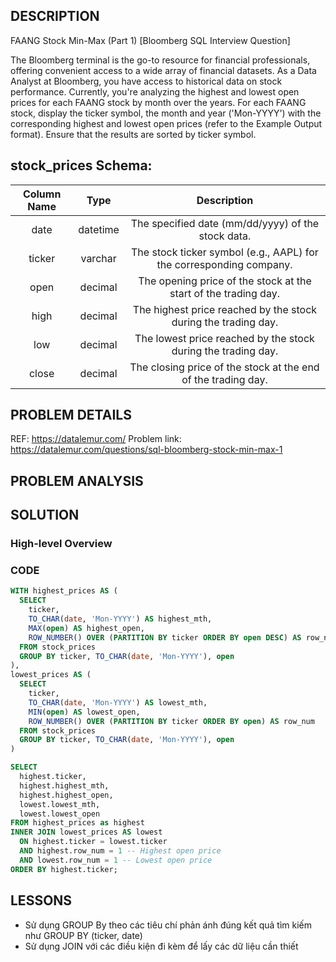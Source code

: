 ## DESCRIPTION
FAANG Stock Min-Max (Part 1) [Bloomberg SQL Interview Question]

The Bloomberg terminal is the go-to resource for financial professionals, offering convenient access to a wide array of financial datasets. As a Data Analyst at Bloomberg, you have access to historical data on stock performance.
Currently, you're analyzing the highest and lowest open prices for each FAANG stock by month over the years.
For each FAANG stock, display the ticker symbol, the month and year ('Mon-YYYY') with the corresponding highest and lowest open prices (refer to the Example Output format). Ensure that the results are sorted by ticker symbol.
## stock_prices Schema:

| Column Name  | Type     | Description                                             |
|:-------------:|:----------:|:---------------------------------------------------------:|
| date         | datetime | The specified date (mm/dd/yyyy) of the stock data.      |
| ticker       | varchar  | The stock ticker symbol (e.g., AAPL) for the corresponding company. |
| open         | decimal  | The opening price of the stock at the start of the trading day. |
| high         | decimal  | The highest price reached by the stock during the trading day. |
| low          | decimal  | The lowest price reached by the stock during the trading day. |
| close        | decimal  | The closing price of the stock at the end of the trading day. |



## PROBLEM DETAILS
REF: <https://datalemur.com/>
Problem link: <https://datalemur.com/questions/sql-bloomberg-stock-min-max-1>

## PROBLEM ANALYSIS

## SOLUTION

### High-level Overview


### CODE
```sql
WITH highest_prices AS (
  SELECT 
    ticker,
    TO_CHAR(date, 'Mon-YYYY') AS highest_mth,
    MAX(open) AS highest_open,
    ROW_NUMBER() OVER (PARTITION BY ticker ORDER BY open DESC) AS row_num
  FROM stock_prices
  GROUP BY ticker, TO_CHAR(date, 'Mon-YYYY'), open
),
lowest_prices AS (
  SELECT 
    ticker,
    TO_CHAR(date, 'Mon-YYYY') AS lowest_mth,
    MIN(open) AS lowest_open,
    ROW_NUMBER() OVER (PARTITION BY ticker ORDER BY open) AS row_num
  FROM stock_prices
  GROUP BY ticker, TO_CHAR(date, 'Mon-YYYY'), open
)

SELECT
  highest.ticker,
  highest.highest_mth,
  highest.highest_open,
  lowest.lowest_mth,
  lowest.lowest_open
FROM highest_prices as highest
INNER JOIN lowest_prices AS lowest
  ON highest.ticker = lowest.ticker
  AND highest.row_num = 1 -- Highest open price
  AND lowest.row_num = 1 -- Lowest open price
ORDER BY highest.ticker;
```

## LESSONS
- Sử dụng GROUP By theo các tiêu chí phản ánh đúng kết quả tìm kiếm như GROUP BY (ticker, date)
- Sử dụng JOIN với các điều kiện đi kèm để lấy các dữ liệu cần thiết